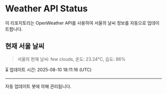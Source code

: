 
# Weather API Status

이 리포지토리는 OpenWeather API를 사용하여 서울의 날씨 정보를 자동으로 업데이트합니다.

## 현재 서울 날씨
> 서울의 현재 날씨: few clouds, 온도: 23.24°C, 습도: 86%

⏳ 업데이트 시간: 2025-08-10 18:11:16 (UTC)

---
자동 업데이트 봇에 의해 관리됩니다.
